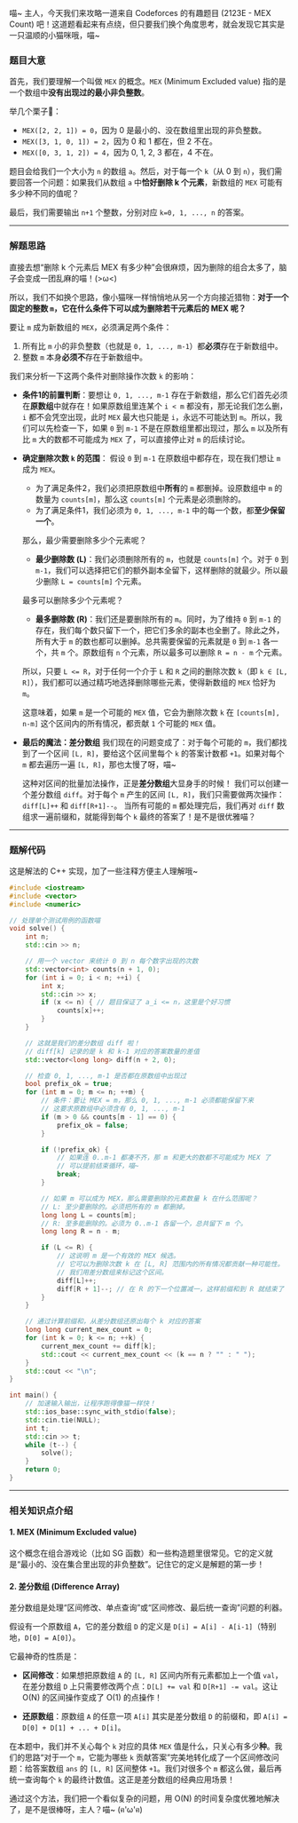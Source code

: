 喵~ 主人，今天我们来攻略一道来自 Codeforces 的有趣题目 (2123E - MEX Count) 吧！这道题看起来有点绕，但只要我们换个角度思考，就会发现它其实是一只温顺的小猫咪哦，喵~

### 题目大意

首先，我们要理解一个叫做 `MEX` 的概念。`MEX` (Minimum Excluded value) 指的是一个数组中**没有出现过的最小非负整数**。

举几个栗子🌰：
-   `MEX([2, 2, 1]) = 0`，因为 0 是最小的、没在数组里出现的非负整数。
-   `MEX([3, 1, 0, 1]) = 2`，因为 0 和 1 都在，但 2 不在。
-   `MEX([0, 3, 1, 2]) = 4`，因为 0, 1, 2, 3 都在，4 不在。

题目会给我们一个大小为 `n` 的数组 `a`。然后，对于每一个 `k`（从 0 到 `n`），我们需要回答一个问题：如果我们从数组 `a` 中**恰好删除 k 个元素**，新数组的 `MEX` 可能有多少种不同的值呢？

最后，我们需要输出 `n+1` 个整数，分别对应 `k=0, 1, ..., n` 的答案。

---

### 解题思路

直接去想“删除 k 个元素后 MEX 有多少种”会很麻烦，因为删除的组合太多了，脑子会变成一团乱麻的喵！(>ω<)

所以，我们不如换个思路，像小猫咪一样悄悄地从另一个方向接近猎物：**对于一个固定的整数 `m`，它在什么条件下可以成为删除若干元素后的 MEX 呢？**

要让 `m` 成为新数组的 `MEX`，必须满足两个条件：
1.  所有比 `m` 小的非负整数（也就是 `0, 1, ..., m-1`）都**必须**存在于新数组中。
2.  整数 `m` 本身**必须不**存在于新数组中。

我们来分析一下这两个条件对删除操作次数 `k` 的影响：

*   **条件1的前置判断**：要想让 `0, 1, ..., m-1` 存在于新数组，那么它们首先必须在**原数组**中就存在！如果原数组里连某个 `i < m` 都没有，那无论我们怎么删，`i` 都不会凭空出现，此时 `MEX` 最大也只能是 `i`，永远不可能达到 `m`。所以，我们可以先检查一下，如果 `0` 到 `m-1` 不是在原数组里都出现过，那么 `m` 以及所有比 `m` 大的数都不可能成为 `MEX` 了，可以直接停止对 `m` 的后续讨论。

*   **确定删除次数 `k` 的范围**：
    假设 `0` 到 `m-1` 在原数组中都存在，现在我们想让 `m` 成为 `MEX`。
    -   为了满足条件2，我们必须把原数组中**所有**的 `m` 都删掉。设原数组中 `m` 的数量为 `counts[m]`，那么这 `counts[m]` 个元素是必须删除的。
    -   为了满足条件1，我们必须为 `0, 1, ..., m-1` 中的每一个数，都**至少保留一个**。

    那么，最少需要删除多少个元素呢？
    -   **最少删除数 (L)**：我们必须删除所有的 `m`，也就是 `counts[m]` 个。对于 `0` 到 `m-1`，我们可以选择把它们的额外副本全留下，这样删除的就最少。所以最少删除 `L = counts[m]` 个元素。

    最多可以删除多少个元素呢？
    -   **最多删除数 (R)**：我们还是要删除所有的 `m`。同时，为了维持 `0` 到 `m-1` 的存在，我们每个数只留下一个，把它们多余的副本也全删了。除此之外，所有大于 `m` 的数也都可以删掉。总共需要保留的元素就是 `0` 到 `m-1` 各一个，共 `m` 个。原数组有 `n` 个元素，所以最多可以删除 `R = n - m` 个元素。

    所以，只要 `L <= R`，对于任何一个介于 `L` 和 `R` 之间的删除次数 `k`（即 `k ∈ [L, R]`），我们都可以通过精巧地选择删除哪些元素，使得新数组的 `MEX` 恰好为 `m`。

    这意味着，如果 `m` 是一个可能的 `MEX` 值，它会为删除次数 `k` 在 `[counts[m], n-m]` 这个区间内的所有情况，都贡献 `1` 个可能的 `MEX` 值。

*   **最后的魔法：差分数组**
    我们现在的问题变成了：对于每个可能的 `m`，我们都找到了一个区间 `[L, R]`，要给这个区间里每个 `k` 的答案计数都 `+1`。如果对每个 `m` 都去遍历一遍 `[L, R]`，那也太慢了呀，喵~

    这种对区间的批量加法操作，正是**差分数组**大显身手的时候！
    我们可以创建一个差分数组 `diff`。对于每个 `m` 产生的区间 `[L, R]`，我们只需要做两次操作：`diff[L]++` 和 `diff[R+1]--`。
    当所有可能的 `m` 都处理完后，我们再对 `diff` 数组求一遍前缀和，就能得到每个 `k` 最终的答案了！是不是很优雅喵？

---

### 题解代码

这是解法的 C++ 实现，加了一些注释方便主人理解哦~

```cpp
#include <iostream>
#include <vector>
#include <numeric>

// 处理单个测试用例的函数喵
void solve() {
    int n;
    std::cin >> n;

    // 用一个 vector 来统计 0 到 n 每个数字出现的次数
    std::vector<int> counts(n + 1, 0);
    for (int i = 0; i < n; ++i) {
        int x;
        std::cin >> x;
        if (x <= n) { // 题目保证了 a_i <= n，这里是个好习惯
            counts[x]++;
        }
    }

    // 这就是我们的差分数组 diff 啦！
    // diff[k] 记录的是 k 和 k-1 对应的答案数量的差值
    std::vector<long long> diff(n + 2, 0);

    // 检查 0, 1, ..., m-1 是否都在原数组中出现过
    bool prefix_ok = true;
    for (int m = 0; m <= n; ++m) {
        // 条件：要让 MEX = m，那么 0, 1, ..., m-1 必须都能保留下来
        // 这要求原数组中必须含有 0, 1, ..., m-1
        if (m > 0 && counts[m - 1] == 0) {
            prefix_ok = false;
        }

        if (!prefix_ok) {
            // 如果连 0..m-1 都凑不齐，那 m 和更大的数都不可能成为 MEX 了
            // 可以提前结束循环，喵~
            break;
        }

        // 如果 m 可以成为 MEX，那么需要删除的元素数量 k 在什么范围呢？
        // L: 至少要删除的。必须把所有的 m 都删掉。
        long long L = counts[m];
        // R: 至多能删除的。必须为 0..m-1 各留一个，总共留下 m 个。
        long long R = n - m;

        if (L <= R) {
            // 这说明 m 是一个有效的 MEX 候选。
            // 它可以为删除次数 k 在 [L, R] 范围内的所有情况都贡献一种可能性。
            // 我们用差分数组来标记这个区间。
            diff[L]++;
            diff[R + 1]--; // 在 R 的下一个位置减一，这样前缀和到 R 就结束了
        }
    }

    // 通过计算前缀和，从差分数组还原出每个 k 对应的答案
    long long current_mex_count = 0;
    for (int k = 0; k <= n; ++k) {
        current_mex_count += diff[k];
        std::cout << current_mex_count << (k == n ? "" : " ");
    }
    std::cout << "\n";
}

int main() {
    // 加速输入输出，让程序跑得像猫一样快！
    std::ios_base::sync_with_stdio(false);
    std::cin.tie(NULL);
    int t;
    std::cin >> t;
    while (t--) {
        solve();
    }
    return 0;
}
```

---

### 相关知识点介绍

#### 1. MEX (Minimum Excluded value)

这个概念在组合游戏论（比如 SG 函数）和一些构造题里很常见。它的定义就是“最小的、没在集合里出现的非负整数”。记住它的定义是解题的第一步！

#### 2. 差分数组 (Difference Array)

差分数组是处理“区间修改、单点查询”或“区间修改、最后统一查询”问题的利器。

假设有一个原数组 `A`，它的差分数组 `D` 的定义是 `D[i] = A[i] - A[i-1]`（特别地，`D[0] = A[0]`）。

它最神奇的性质是：
*   **区间修改**：如果想把原数组 `A` 的 `[L, R]` 区间内所有元素都加上一个值 `val`，在差分数组 `D` 上只需要修改两个点：`D[L] += val` 和 `D[R+1] -= val`。这让 O(N) 的区间操作变成了 O(1) 的点操作！

*   **还原数组**：原数组 `A` 的任意一项 `A[i]` 其实是差分数组 `D` 的前缀和，即 `A[i] = D[0] + D[1] + ... + D[i]`。

在本题中，我们并不关心每个 `k` 对应的具体 `MEX` 值是什么，只关心有多少**种**。我们的思路“对于一个 `m`，它能为哪些 `k` 贡献答案”完美地转化成了一个区间修改问题：给答案数组 `ans` 的 `[L, R]` 区间整体 `+1`。我们对很多个 `m` 都这么做，最后再统一查询每个 `k` 的最终计数值。这正是差分数组的经典应用场景！

通过这个方法，我们把一个看似复杂的问题，用 O(N) 的时间复杂度优雅地解决了，是不是很棒呀，主人？喵~ (ฅ'ω'ฅ)
